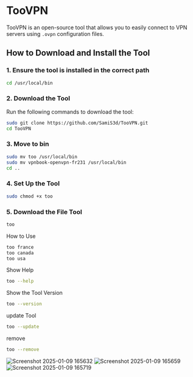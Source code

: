 # TooVPN
TooVPN is an open-source tool that allows you to easily connect to VPN servers using `.ovpn` configuration files.

## **How to Download and Install the Tool**

### 1. **Ensure the tool is installed in the correct path**
```bash
cd /usr/local/bin
```



### 2. **Download the Tool**
Run the following commands to download the tool:
```bash
sudo git clone https://github.com/SamiS3d/TooVPN.git
cd TooVPN
```
### 3. **Move to bin**
```bash
sudo mv too /usr/local/bin 
sudo mv vpnbook-openvpn-fr231 /usr/local/bin
cd ..
```

### 4. **Set Up the Tool**
```bash
sudo chmod +x too
```
### 5. **Download the File Tool**
```bash
too
```

How to Use
```bash
too france
too canada
too usa
```

Show Help
```bash
too --help
```

Show the Tool Version
```bash
too --version
```

update Tool
```bash
too --update
```

remove
```bash
too --remove
```

![Screenshot 2025-01-09 165632](https://github.com/user-attachments/assets/349f50ae-0919-4a7e-9a45-fed7d4ace7ae) ![Screenshot 2025-01-09 165659](https://github.com/user-attachments/assets/73c44b0a-023e-49e0-a285-2827698f6196) ![Screenshot 2025-01-09 165719](https://github.com/user-attachments/assets/6b41a555-56d6-41d6-800d-2c17dde7ae9c)

